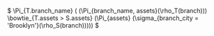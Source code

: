 $ \Pi_{T.branch\_name} ( (\Pi_{branch\_name, assets}(\rho_T(branch))) \bowtie_{T.assets > S.assets} (\Pi_{assets} (\sigma_{branch\_city = 'Brooklyn'}(\rho_S(branch))))) $